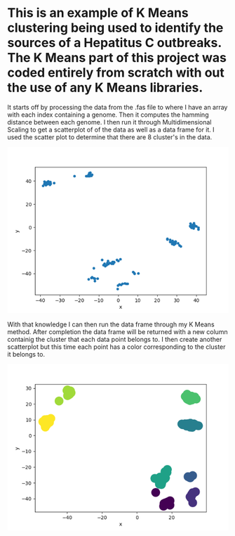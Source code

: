 # This is an example of K Means clustering being used to identify the sources of a Hepatitus C outbreaks. The K Means part of this project was coded entirely from scratch with out the use of any K Means libraries.
It starts off by processing the data from the .fas file to where I have an array with each index containing a genome. Then it computes the hamming distance between each genome. I then run it through Multidimensional Scaling to get a scatterplot of of the data as well as a data frame for it. I used the scatter plot to determine that there are 8 cluster's in the data. 

![](Images/MDS.png)

With that knowledge I can then run the data frame through my K Means method. After completion the data frame will be returned with a new column containig the cluster that each data point belongs to. I then create another scatterplot but this time each point has a color corresponding to the cluster it belongs to.

![](Images/Finnished.png)
